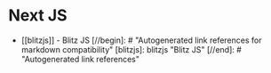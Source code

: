 # Next JS

- [[blitzjs]] - Blitz JS
[//begin]: # "Autogenerated link references for markdown compatibility"
[blitzjs]: blitzjs "Blitz JS"
[//end]: # "Autogenerated link references"